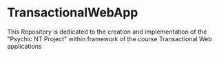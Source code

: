 # TransactionalWebApp
This Repository is dedicated to the creation and implementation of the "Psychic NT Project" within framework of the course Transactional Web applications
